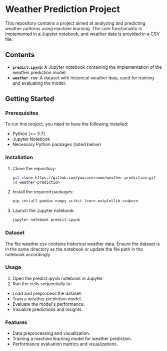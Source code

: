 # Weather Prediction Project

This repository contains a project aimed at analyzing and predicting weather patterns using machine learning. The core functionality is implemented in a Jupyter notebook, and weather data is provided in a CSV file.

## Contents

- **`predict.ipynb`**: A Jupyter notebook containing the implementation of the weather prediction model.
- **`weather.csv`**: A dataset with historical weather data, used for training and evaluating the model.

## Getting Started

### Prerequisites

To run this project, you need to have the following installed:

- Python (>= 3.7)
- Jupyter Notebook
- Necessary Python packages (listed below)

### Installation

1. Clone the repository:
   ```bash
   git clone https://github.com/yourusername/weather-prediction.git
   cd weather-prediction
2. Install the required packages:
    ```bash
    pip install pandas numpy scikit-learn matplotlib seaborn
3. Launch the Jupyter notebook:
    ```bash
    jupyter notebook predict.ipynb

### Dataset
The file weather.csv contains historical weather data. Ensure the dataset is in the same directory as the notebook or update the file path in the notebook accordingly.

### Usage
1. Open the predict.ipynb notebook in Jupyter.
2. Run the cells sequentially to:
- Load and preprocess the dataset.
- Train a weather prediction model.
- Evaluate the model's performance.
- Visualize predictions and insights.
### Features
- Data preprocessing and visualization.
- Training a machine learning model for weather prediction.
- Performance evaluation metrics and visualizations.